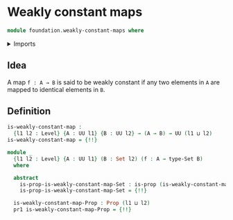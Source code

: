 # Weakly constant maps

```agda
module foundation.weakly-constant-maps where
```

<details><summary>Imports</summary>

```agda
open import foundation.dependent-pair-types
open import foundation.universe-levels

open import foundation-core.identity-types
open import foundation-core.propositions
open import foundation-core.sets
```

</details>

## Idea

A map `f : A → B` is said to be weakly constant if any two elements in `A` are
mapped to identical elements in `B`.

## Definition

```agda
is-weakly-constant-map :
  {l1 l2 : Level} {A : UU l1} {B : UU l2} → (A → B) → UU (l1 ⊔ l2)
is-weakly-constant-map = {!!}

module _
  {l1 l2 : Level} {A : UU l1} (B : Set l2) (f : A → type-Set B)
  where

  abstract
    is-prop-is-weakly-constant-map-Set : is-prop (is-weakly-constant-map f)
    is-prop-is-weakly-constant-map-Set = {!!}

  is-weakly-constant-map-Prop : Prop (l1 ⊔ l2)
  pr1 is-weakly-constant-map-Prop = {!!}
```
